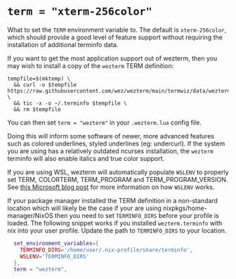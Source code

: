 # `term = "xterm-256color"`

What to set the `TERM` environment variable to.  The default is
`xterm-256color`, which should provide a good level of feature
support without requiring the installation of additional terminfo
data.

If you want to get the most application support out of wezterm, then you may
wish to install a copy of the `wezterm` TERM definition:

```
tempfile=$(mktemp) \
  && curl -o $tempfile https://raw.githubusercontent.com/wez/wezterm/main/termwiz/data/wezterm.terminfo \
  && tic -x -o ~/.terminfo $tempfile \
  && rm $tempfile
```

You can then set `term = "wezterm"` in your `.wezterm.lua` config file.

Doing this will inform some software of newer, more advanced features such
as colored underlines, styled underlines (eg: undercurl).  If the system
you are using has a relatively outdated ncurses installation, the `wezterm`
terminfo will also enable italics and true color support.

If you are using WSL, wezterm will automatically populate `WSLENV` to properly set TERM, COLORTERM, TERM_PROGRAM and TERM_PROGRAM_VERSION.
See [this Microsoft blog post](https://devblogs.microsoft.com/commandline/share-environment-vars-between-wsl-and-windows/#what-are-environment-variables) for more information on how `WSLENV` works.

If your package manager installed the TERM definition in a non-standard location which will likely be the case if your are using nixpkgs/home-manager/NixOS then you need to set `TERMINFO_DIRS` before your profile is loaded.
The following snippet works if you installed `wezterm.terminfo` with nix into your user profile. Update the path to `TERMINFO_DIRS` to your location.

```lua
  set_environment_variables={
    TERMINFO_DIRS='/home/user/.nix-profile/share/terminfo',
    WSLENV='TERMINFO_DIRS'
  },
  term = "wezterm",
```
